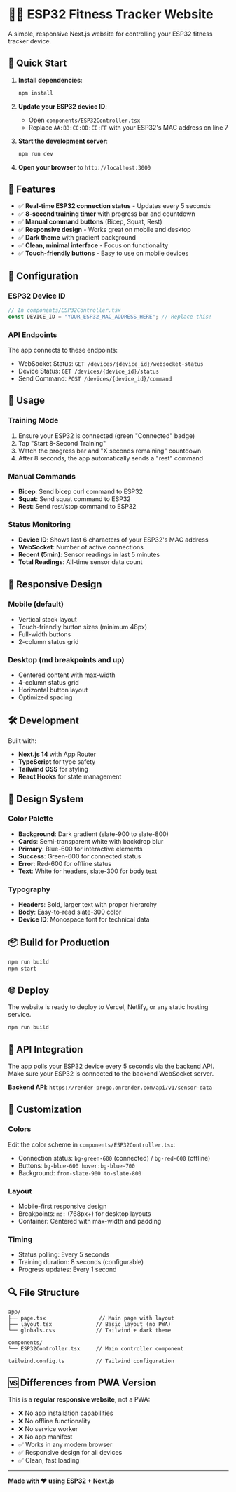 # 🏋️‍♂️ ESP32 Fitness Tracker Website

A simple, responsive Next.js website for controlling your ESP32 fitness tracker device.

## 🚀 Quick Start

1. **Install dependencies**:
   ```bash
   npm install
   ```

2. **Update your ESP32 device ID**:
   - Open `components/ESP32Controller.tsx`
   - Replace `AA:BB:CC:DD:EE:FF` with your ESP32's MAC address on line 7

3. **Start the development server**:
   ```bash
   npm run dev
   ```

4. **Open your browser** to `http://localhost:3000`

## 📱 Features

- ✅ **Real-time ESP32 connection status** - Updates every 5 seconds
- ✅ **8-second training timer** with progress bar and countdown
- ✅ **Manual command buttons** (Bicep, Squat, Rest)
- ✅ **Responsive design** - Works great on mobile and desktop
- ✅ **Dark theme** with gradient background
- ✅ **Clean, minimal interface** - Focus on functionality
- ✅ **Touch-friendly buttons** - Easy to use on mobile devices

## 🔧 Configuration

### ESP32 Device ID
```typescript
// In components/ESP32Controller.tsx
const DEVICE_ID = "YOUR_ESP32_MAC_ADDRESS_HERE"; // Replace this!
```

### API Endpoints
The app connects to these endpoints:
- WebSocket Status: `GET /devices/{device_id}/websocket-status`
- Device Status: `GET /devices/{device_id}/status`
- Send Command: `POST /devices/{device_id}/command`

## 🎯 Usage

### Training Mode
1. Ensure your ESP32 is connected (green "Connected" badge)
2. Tap "Start 8-Second Training"
3. Watch the progress bar and "X seconds remaining" countdown
4. After 8 seconds, the app automatically sends a "rest" command

### Manual Commands
- **Bicep**: Send bicep curl command to ESP32
- **Squat**: Send squat command to ESP32  
- **Rest**: Send rest/stop command to ESP32

### Status Monitoring
- **Device ID**: Shows last 6 characters of your ESP32's MAC address
- **WebSocket**: Number of active connections
- **Recent (5min)**: Sensor readings in last 5 minutes
- **Total Readings**: All-time sensor data count

## 📱 Responsive Design

### Mobile (default)
- Vertical stack layout
- Touch-friendly button sizes (minimum 48px)
- Full-width buttons
- 2-column status grid

### Desktop (md breakpoints and up)
- Centered content with max-width
- 4-column status grid
- Horizontal button layout
- Optimized spacing

## 🛠️ Development

Built with:
- **Next.js 14** with App Router
- **TypeScript** for type safety
- **Tailwind CSS** for styling
- **React Hooks** for state management

## 🎨 Design System

### Color Palette
- **Background**: Dark gradient (slate-900 to slate-800)
- **Cards**: Semi-transparent white with backdrop blur
- **Primary**: Blue-600 for interactive elements
- **Success**: Green-600 for connected status
- **Error**: Red-600 for offline status
- **Text**: White for headers, slate-300 for body text

### Typography
- **Headers**: Bold, larger text with proper hierarchy
- **Body**: Easy-to-read slate-300 color
- **Device ID**: Monospace font for technical data

## 📦 Build for Production

```bash
npm run build
npm start
```

## 🌐 Deploy

The website is ready to deploy to Vercel, Netlify, or any static hosting service.

```bash
npm run build
```

## 📖 API Integration

The app polls your ESP32 device every 5 seconds via the backend API. Make sure your ESP32 is connected to the backend WebSocket server.

**Backend API**: `https://render-progo.onrender.com/api/v1/sensor-data`

## 🎨 Customization

### Colors
Edit the color scheme in `components/ESP32Controller.tsx`:
- Connection status: `bg-green-600` (connected) / `bg-red-600` (offline)
- Buttons: `bg-blue-600 hover:bg-blue-700`
- Background: `from-slate-900 to-slate-800`

### Layout
- Mobile-first responsive design
- Breakpoints: `md:` (768px+) for desktop layouts
- Container: Centered with max-width and padding

### Timing
- Status polling: Every 5 seconds
- Training duration: 8 seconds (configurable)
- Progress updates: Every 1 second

## 🔍 File Structure

```
app/
├── page.tsx                 // Main page with layout
├── layout.tsx              // Basic layout (no PWA)
└── globals.css             // Tailwind + dark theme

components/
└── ESP32Controller.tsx     // Main controller component

tailwind.config.ts          // Tailwind configuration
```

## 🆚 Differences from PWA Version

This is a **regular responsive website**, not a PWA:
- ❌ No app installation capabilities
- ❌ No offline functionality
- ❌ No service worker
- ❌ No app manifest
- ✅ Works in any modern browser
- ✅ Responsive design for all devices
- ✅ Clean, fast loading

---

**Made with ❤️ using ESP32 + Next.js**

